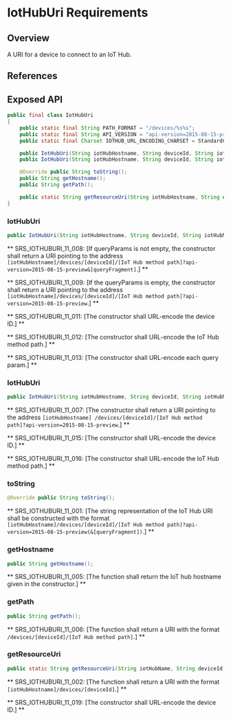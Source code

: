 # IotHubUri Requirements

## Overview

A URI for a device to connect to an IoT Hub.

## References

## Exposed API

```java
public final class IotHubUri
{
    public static final String PATH_FORMAT = "/devices/%s%s";
    public static final String API_VERSION = "api-version=2015-08-15-preview";
    public static final Charset IOTHUB_URL_ENCODING_CHARSET = StandardCharsets.UTF_8;

    public IotHubUri(String iotHubHostname, String deviceId, String iotHubMethodPath, Map<String, String> queryParams);
    public IotHubUri(String iotHubHostname, String deviceId, String iotHubMethodPath);

    @Override public String toString();
    public String getHostname();
    public String getPath();

    public static String getResourceUri(String iotHubHostname, String deviceId);
}
```

### IotHubUri

```java
public IotHubUri(String iotHubHostname, String deviceId, String iotHubMethodPath, Map<String, String> queryParams);
```

** SRS_IOTHUBURI_11_008: [If queryParams is not empty, the constructor shall return a URI pointing to the address `[iotHubHostname]/devices/[deviceId]/[IoT Hub method path]?api-version=2015-08-15-preview&[queryFragment]`.] ** 

** SRS_IOTHUBURI_11_009: [If the queryParams is empty, the constructor shall return a URI pointing to the address `[iotHubHostname]/devices/[deviceId]/[IoT Hub method path]?api-version=2015-08-15-preview`.] **

** SRS_IOTHUBURI_11_011: [The constructor shall URL-encode the device ID.] **

** SRS_IOTHUBURI_11_012: [The constructor shall URL-encode the IoT Hub method path.] **

** SRS_IOTHUBURI_11_013: [The constructor shall URL-encode each query param.] **

### IotHubUri

```java
public IotHubUri(String iotHubHostname, String deviceId, String iotHubMethodPath);
```

** SRS_IOTHUBURI_11_007: [The constructor shall return a URI pointing to the address `[iotHubHostname] /devices/[deviceId]/[IoT Hub method path]?api-version=2015-08-15-preview`.] ** 

** SRS_IOTHUBURI_11_015: [The constructor shall URL-encode the device ID.] ** 

** SRS_IOTHUBURI_11_016: [The constructor shall URL-encode the IoT Hub method path.] **

### toString

```java
@Override public String toString();
```

** SRS_IOTHUBURI_11_001: [The string representation of the IoT Hub URI shall be constructed with the format `[iotHubHostname]/devices/[deviceId]/[IoT Hub method path]?api-version=2015-08-15-preview(&[queryFragment])`.] ** 

### getHostname

```java
public String getHostname();
```

** SRS_IOTHUBURI_11_005: [The function shall return the IoT hub hostname given in the constructor.] ** 

### getPath

```java
public String getPath();
```

** SRS_IOTHUBURI_11_006: [The function shall return a URI with the format `/devices/[deviceId]/[IoT Hub method path]`.] ** 


### getResourceUri

```java
public static String getResourceUri(String iotHubName, String deviceId);
```

** SRS_IOTHUBURI_11_002: [The function shall return a URI with the format `[iotHubHostname]/devices/[deviceId]`.] ** 

** SRS_IOTHUBURI_11_019: [The constructor shall URL-encode the device ID.] **